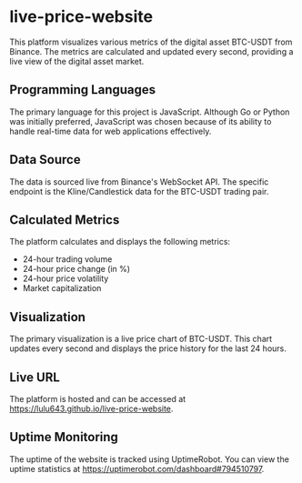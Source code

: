 # live-price-website

This platform visualizes various metrics of the digital asset BTC-USDT from Binance. The metrics are calculated and updated every second, providing a live view of the digital asset market.

## Programming Languages

The primary language for this project is JavaScript. Although Go or Python was initially preferred, JavaScript was chosen because of its ability to handle real-time data for web applications effectively.

## Data Source

The data is sourced live from Binance's WebSocket API. The specific endpoint is the Kline/Candlestick data for the BTC-USDT trading pair.

## Calculated Metrics

The platform calculates and displays the following metrics:

- 24-hour trading volume
- 24-hour price change (in %)
- 24-hour price volatility
- Market capitalization

## Visualization

The primary visualization is a live price chart of BTC-USDT. This chart updates every second and displays the price history for the last 24 hours.

## Live URL

The platform is hosted and can be accessed at https://lulu643.github.io/live-price-website.

## Uptime Monitoring

The uptime of the website is tracked using UptimeRobot. You can view the uptime statistics at https://uptimerobot.com/dashboard#794510797.
